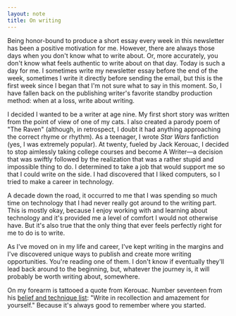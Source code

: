 ```yaml
---
layout: note
title: On writing
---
```

 
Being honor-bound to produce a short essay every week in this newsletter has been a positive motivation for me. However, there are always those days when you don't know what to write about. Or, more accurately, you don't know what feels authentic to write about on that day. Today is such a day for me. I sometimes write my newsletter essay before the end of the week, sometimes I write it directly before sending the email, but this is the first week since I began that I'm not sure what to say in this moment. So, I have fallen back on the publishing writer's favorite standby production method: when at a loss, write about writing.
 
I decided I wanted to be a writer at age nine. My first short story was written from the point of view of one of my cats. I also created a parody poem of "The Raven" (although, in retrospect, I doubt it had anything approaching the correct rhyme or rhythm). As a teenager, I wrote _Star Wars_ fanfiction (yes, I was extremely popular). At twenty, fueled by Jack Kerouac, I decided to stop aimlessly taking college courses and become A Writer—a decision that was swiftly followed by the realization that was a rather stupid and impossible thing to do. I determined to take a job that would support me so that I could write on the side. I had discovered that I liked computers, so I tried to make a career in technology.
 
A decade down the road, it occurred to me that I was spending so much time on technology that I had never really got around to the writing part. This is mostly okay, because I enjoy working with and learning about technology and it's provided me a level of comfort I would not otherwise have. But it's also true that the only thing that ever feels perfectly right for me to do is to write.
 
As I've moved on in my life and career, I've kept writing in the margins and I've discovered unique ways to publish and create more writing opportunities. You're reading one of them. I don't know if eventually they'll lead back around to the beginning, but, whatever the journey is, it will probably be worth writing about, somewhere.
 
On my forearm is tattooed a quote from Kerouac. Number seventeen from his [belief and technique list](http://www.writing.upenn.edu/~afilreis/88/kerouac-technique.html): "Write in recollection and amazement for yourself." Because it's always good to remember where you started.
